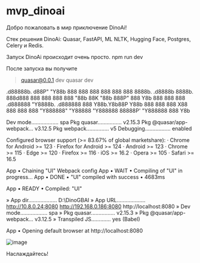 # mvp_dinoai

Добро пожаловать в мир приключение DinoAi!

Стек решения DinoAi: Quasar, FastAPI, ML NLTK, Hugging Face, Postgres, Celery и Redis.

Запуск DinoAi происходит очень просто.
npm run dev

После запуска вы получите
> quasar@0.0.1 dev
> quasar dev


 .d88888b.
d88P" "Y88b
888     888
888     888 888  888  8888b.  .d8888b   8888b.  888d888
888     888 888  888     "88b 88K          "88b 888P"
888 Y8b 888 888  888 .d888888 "Y8888b. .d888888 888
Y88b.Y8b88P Y88b 888 888  888      X88 888  888 888
 "Y888888"   "Y88888 "Y888888  88888P' "Y888888 888
       Y8b


 Dev mode.................. spa
 Pkg quasar................ v2.15.3
 Pkg @quasar/app-webpack... v3.12.5
 Pkg webpack............... v5
 Debugging................. enabled

 Configured browser support (>= 83.67% of global marketshare):
 · Chrome for Android >= 123
 · Firefox for Android >= 124
 · Android >= 123
 · Chrome >= 115
 · Edge >= 120
 · Firefox >= 116
 · iOS >= 16.2
 · Opera >= 105
 · Safari >= 16.5

 App • Chaining "UI" Webpack config
 App •  WAIT  • Compiling of "UI" in progress...
 App •  DONE  • "UI" compiled with success • 4683ms



 App •  READY  • Compiled: "UI"

 » App dir................... D:\DinoGBAI
 » App URL................... http://10.8.0.24:8080
                              http://192.168.0.186:8080
                              http://localhost:8080
 » Dev mode.................. spa
 » Pkg quasar................ v2.15.3
 » Pkg @quasar/app-webpack... v3.12.5
 » Transpiled JS............. yes (Babel)

 App • Opening default browser at http://localhost:8080

![image](https://github.com/NadiaGallini/mvp_dinoai/assets/52111855/21e40ae3-5b2b-46e8-aa85-3c912ce042eb)

Наслаждайтесь!
